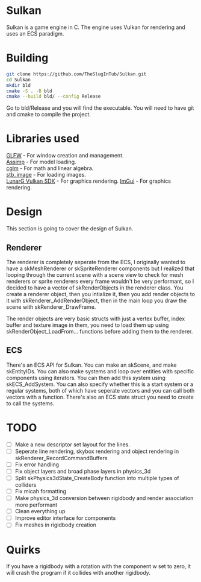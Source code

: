 # Sulkan

Sulkan is a game engine in C.
The engine uses Vulkan for rendering and uses an ECS paradigm.

# Building

```bash
git clone https://github.com/TheSlugInTub/Sulkan.git
cd Sulkan 
mkdir bld
cmake -S . -B bld
cmake --build bld/ --config Release
```

Go to bld/Release and you will find the executable.
You will need to have git and cmake to compile the project.

# Libraries used

[GLFW](https://github.com/glfw/glfw) - For window creation and management. \
[Assimp](https://github.com/assimp/assimp) - For model loading. \
[cglm](https://github.com/recp/cglm) - For math and linear algebra. \
[stb_image](https://github.com/nothings/stb) - For loading images. \
[LunarG Vulkan SDK](https://github.com/LunarG/VulkanTools/releases/tag/sdk-1.0.33.0) - For graphics rendering.
[ImGui](https://github.com/ocornut/imgui) - For graphics rendering.

# Design

This section is going to cover the design of Sulkan.

## Renderer

The renderer is completely seperate from the ECS, I originally wanted to have a 
skMeshRenderer or skSpriteRenderer components but I realized that looping 
through the current scene with a scene view to check for mesh renderers or sprite 
renderers every frame wouldn't be very performant, so I decided to have a vector
of skRenderObjects in the renderer class. You create a renderer object, then you 
intialize it, then you add render objects to it with skRenderer_AddRenderObject,
then in the main loop you draw the scene with skRenderer_DrawFrame.

The render objects are very basic structs with just a vertex buffer, index buffer
and texture image in them, you need to load them up using skRenderObject_LoadFrom...
functions before adding them to the renderer.

## ECS

There's an ECS API for Sulkan. You can make an skScene, and make skEntityIDs.
You can also make systems and loop over entities with specific components using 
iterators. You can then add this system using skECS_AddSystem. You can also specify
whether this is a start system or a regular systems, both of which have seperate vectors
and you can call both vectors with a function.
There's also an ECS state struct you need to create to call the systems.

# TODO

- [ ] Make a new descriptor set layout for the lines.
- [ ] Seperate line rendering, skybox rendering and object rendering in 
skRenderer_RecordCommandBuffers
- [ ] Fix error handling
- [ ] Fix object layers and broad phase layers in physics_3d
- [ ] Split skPhysics3dState_CreateBody function into multiple types of colliders
- [ ] Fix micah formatting
- [ ] Make physics_3d conversion between rigidbody and render association more performant
- [ ] Clean everything up
- [ ] Improve editor interface for components
- [ ] Fix meshes in rigidbody creation

# Quirks

If you have a rigidbody with a rotation with the component w set to zero, it will crash
the program if it collides with another rigidbody.
